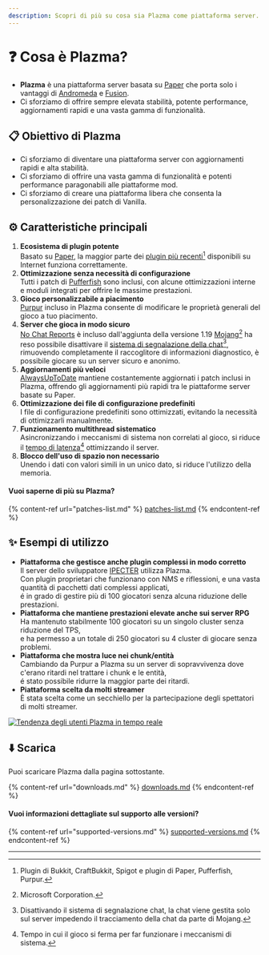 ```yaml
---
description: Scopri di più su cosa sia Plazma come piattaforma server.
---
```


# ❓ Cosa è Plazma?

- **Plazma** è una piattaforma server basata su [Paper](https://github.com/PaperMC/Paper) che porta solo i vantaggi di [Andromeda](https://github.com/EarendelArchived/Andromeda) e [Fusion](https://github.com/RuinedTechnologyUnify/Fusion).
- Ci sforziamo di offrire sempre elevata stabilità, potente performance, aggiornamenti rapidi e una vasta gamma di funzionalità.

## 📋 Obiettivo di Plazma <a href="#id-1" id="id-1"></a>

- Ci sforziamo di diventare una piattaforma server con aggiornamenti rapidi e alta stabilità.
- Ci sforziamo di offrire una vasta gamma di funzionalità e potenti performance paragonabili alle piattaforme mod.
- Ci sforziamo di creare una piattaforma libera che consenta la personalizzazione dei patch di Vanilla.

## ⚙️ Caratteristiche principali <a href="#id-2" id="id-2"></a>

1. **Ecosistema di plugin potente**\
   Basato su [Paper](https://github.com/PaperMC/Paper),
   la maggior parte dei [plugin più recenti](#user-content-fn-1)[^1] disponibili su Internet funziona correttamente.
2. **Ottimizzazione senza necessità di configurazione**\
   Tutti i patch di [Pufferfish](https://github.com/pufferfish-gg/Pufferfish) sono inclusi,
   con alcune ottimizzazioni interne e moduli integrati per offrire le massime prestazioni.
3. **Gioco personalizzabile a piacimento**\
   [Purpur](https://github.com/PurpurMC/Purpur) incluso in Plazma consente di modificare
   le proprietà generali del gioco a tuo piacimento.
4. **Server che gioca in modo sicuro**\
   [No Chat Reports](https://github.com/Aizistral-Studios/No-Chat-Reports) è incluso dall'aggiunta della versione 1.19
   [Mojang](#user-content-fn-2)[^2] ha reso possibile disattivare il [sistema di segnalazione della chat](#user-content-fn-3)[^3],\
   rimuovendo completamente il raccoglitore di informazioni diagnostico, è possibile giocare su un server sicuro e anonimo.
5. **Aggiornamenti più veloci**\
   [AlwaysUpToDate](https://github.com/PlazmaMC/AlwaysUpToDate) mantiene costantemente aggiornati i patch inclusi in Plazma, offrendo gli aggiornamenti più rapidi tra le piattaforme server basate su Paper.
6. **Ottimizzazione dei file di configurazione predefiniti**\
   I file di configurazione predefiniti sono ottimizzati, evitando la necessità di ottimizzarli manualmente.
7. **Funzionamento multithread sistematico**\
   Asincronizzando i meccanismi di sistema non correlati al gioco, si riduce il [tempo di latenza](#user-content-fn-4)[^4] ottimizzando il server.
8. **Blocco dell'uso di spazio non necessario**\
   Unendo i dati con valori simili in un unico dato, si riduce l'utilizzo della memoria.

#### Vuoi saperne di più su Plazma? <a href="#etc-1" id="etc-1"></a>

{% content-ref url="patches-list.md" %}
[patches-list.md](patches-list.md)
{% endcontent-ref %}

## ✨ Esempi di utilizzo <a href="#id-3" id="id-3"></a>

- **Piattaforma che gestisce anche plugin complessi in modo corretto**\
  Il server dello sviluppatore [IPECTER](https://github.com/IPECTER) utilizza Plazma.\
  Con plugin proprietari che funzionano con NMS e riflessioni, e una vasta quantità di pacchetti dati complessi applicati,\
  é in grado di gestire più di 100 giocatori senza alcuna riduzione delle prestazioni.
- **Piattaforma che mantiene prestazioni elevate anche sui server RPG**\
  Ha mantenuto stabilmente 100 giocatori su un singolo cluster senza riduzione del TPS,\
  e ha permesso a un totale di 250 giocatori su 4 cluster di giocare senza problemi.
- **Piattaforma che mostra luce nei chunk/entità**\
  Cambiando da Purpur a Plazma su un server di sopravvivenza dove c'erano ritardi nel trattare i chunk e le entità,\
  é stato possibile ridurre la maggior parte dei ritardi.
- **Piattaforma scelta da molti streamer**\
  È stata scelta come un secchiello per la partecipazione degli spettatori di molti streamer.

<a href="https://bstats.org/plugin/server-implementation/Plazma/18047">
   <img src="https://badge.plazmamc.org/internal/bstats" alt="Tendenza degli utenti Plazma in tempo reale">
</a>

## ⬇️ Scarica

Puoi scaricare Plazma dalla pagina sottostante.

{% content-ref url="downloads.md" %}
[downloads.md](downloads.md)
{% endcontent-ref %}

#### Vuoi informazioni dettagliate sul supporto alle versioni?

{% content-ref url="supported-versions.md" %}
[supported-versions.md](supported-versions.md)
{% endcontent-ref %}

***

[^1]: Plugin di Bukkit, CraftBukkit, Spigot e plugin di Paper, Pufferfish, Purpur.

[^2]: Microsoft Corporation.

[^3]: Disattivando il sistema di segnalazione chat, la chat viene gestita solo sul server impedendo il tracciamento della chat da parte di Mojang.

[^4]: Tempo in cui il gioco si ferma per far funzionare i meccanismi di sistema.
